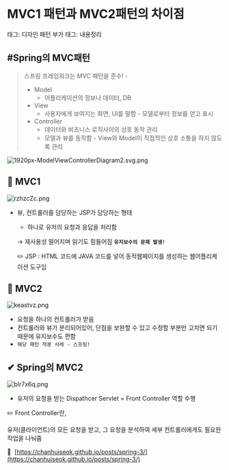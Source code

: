 # MVC1 패턴과 MVC2패턴의 차이점

태그: 디자인 패턴
부가 태그: 내용정리

## #Spring의 MVC패턴

> 스프링 프레임워크는 MVC 패턴을 준수! -
> 
> - Model
>     - 어플리케이션의 정보나 데이터, DB
> - View
>     - 사용자에게 보여지는 화면, UI를 말함 - 모델로부터 정보를 얻고 표시
> - Controller
>     - 데이터와 비즈니스 로직사이의 상호 동작 관리
>     - 모델과 뷰를 동작함 - View와 Model이 직접적인 상호 소통을 하지 않도록 관리

![1920px-ModelViewControllerDiagram2.svg.png](MVC1%20%E1%84%91%E1%85%A2%E1%84%90%E1%85%A5%E1%86%AB%E1%84%80%E1%85%AA%20MVC2%E1%84%91%E1%85%A2%E1%84%90%E1%85%A5%E1%86%AB%E1%84%8B%E1%85%B4%20%E1%84%8E%E1%85%A1%E1%84%8B%E1%85%B5%E1%84%8C%E1%85%A5%E1%86%B7%20129fa82a69ae469b93bffd0b5525c14e/1920px-ModelViewControllerDiagram2.svg.png)

## **📌 MVC1**

![rzhzcZc.png](MVC1%20%E1%84%91%E1%85%A2%E1%84%90%E1%85%A5%E1%86%AB%E1%84%80%E1%85%AA%20MVC2%E1%84%91%E1%85%A2%E1%84%90%E1%85%A5%E1%86%AB%E1%84%8B%E1%85%B4%20%E1%84%8E%E1%85%A1%E1%84%8B%E1%85%B5%E1%84%8C%E1%85%A5%E1%86%B7%20129fa82a69ae469b93bffd0b5525c14e/rzhzcZc.png)

- 뷰, 컨트롤러를 담당하는 JSP가 담당하는 형태
    - 하나로 유저의 요청과 응답을 처리함
    
    → 재사용성 떨어지며 읽기도 힘들어짐  **`유지보수의 문제 발생!`**
    
    <aside>
    ✏️ JSP : HTML 코드에 JAVA 코드를 넣어 동적웹페이지를 생성하는 웹어플리케이션 도구임
    
    </aside>
    

## **📌 MVC2**

![keastvz.png](MVC1%20%E1%84%91%E1%85%A2%E1%84%90%E1%85%A5%E1%86%AB%E1%84%80%E1%85%AA%20MVC2%E1%84%91%E1%85%A2%E1%84%90%E1%85%A5%E1%86%AB%E1%84%8B%E1%85%B4%20%E1%84%8E%E1%85%A1%E1%84%8B%E1%85%B5%E1%84%8C%E1%85%A5%E1%86%B7%20129fa82a69ae469b93bffd0b5525c14e/keastvz.png)

- 요청을 하나의 컨트롤러가 받음
- 컨트롤러와 뷰가 분리되어있어, 단점을 보완할 수 있고 수정할 부분만 고치면 되기때문에 유지보수도 편함
- `해당 패턴 적용 사례 - 스프링!`

## **✔ Spring의 MVC2**

![blr7x6q.png](MVC1%20%E1%84%91%E1%85%A2%E1%84%90%E1%85%A5%E1%86%AB%E1%84%80%E1%85%AA%20MVC2%E1%84%91%E1%85%A2%E1%84%90%E1%85%A5%E1%86%AB%E1%84%8B%E1%85%B4%20%E1%84%8E%E1%85%A1%E1%84%8B%E1%85%B5%E1%84%8C%E1%85%A5%E1%86%B7%20129fa82a69ae469b93bffd0b5525c14e/blr7x6q.png)

- 유저의 요청을 받는 Dispathcer Servlet = Front Controller 역할 수행

<aside>
✏️ Front Controller란,

유저(클라이언트)의 모든 요청을 받고, 그 요청을 분석하여 세부 컨트롤러에게도 필요한 작업을 나눠줌

</aside>

🔗  [https://chanhuiseok.github.io/posts/spring-3/](https://chanhuiseok.github.io/posts/spring-3/)
